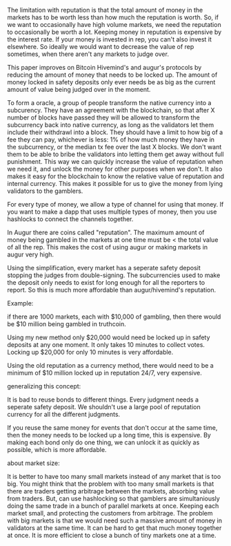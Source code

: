The limitation with reputation is that the total amount of money in the markets has to be worth less than how much the reputation is worth. So, if we want to occasionally have high volume markets, we need the reputation to occasionally be worth a lot. Keeping money in reputation is expensive by the interest rate. If your money is invested in rep, you can't also invest it elsewhere. So ideally we would want to decrease the value of rep sometimes, when there aren't any markets to judge over.

This paper improves on Bitcoin Hivemind's and augur's protocols by reducing the amount of money that needs to be locked up. The amount of money locked in safety deposits only ever needs be as big as the current amount of value being judged over in the moment.

To form a oracle, a group of people transform the native currency into a subcurency. They have an agreement with the blockchain, so that after X number of blocks have passed they will be allowed to transform the subcurrency back into native currency, as long as the validators let them include their withdrawl into a block.
They should have a limit to how big of a fee they can pay, whichever is less: 1% of how much money they have in the subcurrency, or the median tx fee over the last X blocks. We don't want them to be able to bribe the validators into letting them get away without full punishment.
This way we can quickly increase the value of reputation when we need it, and unlock the money for other purposes when we don't.
It also makes it easy for the blockchain to know the relative value of reputation and internal currency.
This makes it possible for us to give the money from lying validators to the gamblers.

For every type of money, we allow a type of channel for using that money. If you want to make a dapp that uses multiple types of money, then you use hashlocks to connect the channels together.


In Augur there are coins called "reputation". The maximum amount of money being gambled in the markets at one time must be < the total value of all the rep. This makes the cost of using augur or making markets in augur very high.


Using the simplification, every market has a seperate safety deposit stopping the judges from double-signing. The subcurrencies used to make the deposit only needs to exist for long enough for all the reporters to report. So this is much more affordable than augur/hivemind's reputation.


Example:

if there are 1000 markets, each with $10,000 of gambling, then there would be $10 million being gambled in truthcoin.

Using my new method only $20,000 would need be locked up in safety deposits at any one moment. It only takes 10 minutes to collect votes. Locking up $20,000 for only 10 minutes is very affordable.

Using the old reputation as a currency method, there would need to be a minimum of $10 million locked up in reputation 24/7, very expensive.



generalizing this concept:

It is bad to reuse bonds to different things. Every judgment needs a seperate safety deposit. We shouldn't use a large pool of reputation currency for all the different judgments.

If you reuse the same money for events that don't occur at the same time, then the money needs to be locked up a long time, this is expensive. By making each bond only do one thing, we can unlock it as quickly as possible, which is more affordable.


about market size:

It is better to have too many small markets instead of any market that is too big.
You might think that the problem with too many small markets is that there are traders getting arbitrage between the markets, absorbing value from traders. But, can use hashlocking so that gamblers are simultaniously doing the same trade in a bunch of parallel markets at once. Keeping each market small, and protecting the customers from arbitrage.
The problem with big markets is that we would need such a massive amount of money in validators at the same time. It can be hard to get that much money together at once. It is more efficient to close a bunch of tiny markets one at a time.